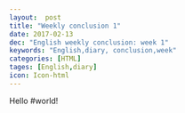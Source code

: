 ```yaml
---
layout:  post
title: "Weekly conclusion 1"
date: 2017-02-13
dec: "English weekly conclusion: week 1"
keywords: "English,diary, conclusion,week"
categories: [HTML]
tages: [English,diary]
icon: Icon-html
---
```


Hello
#world!